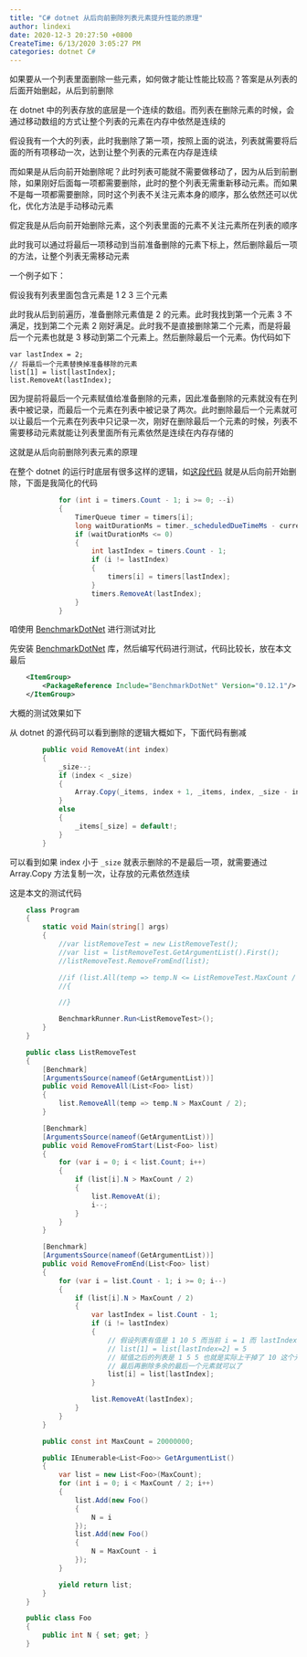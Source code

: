 ```yaml
---
title: "C# dotnet 从后向前删除列表元素提升性能的原理"
author: lindexi
date: 2020-12-3 20:27:50 +0800
CreateTime: 6/13/2020 3:05:27 PM
categories: dotnet C#
---
```


如果要从一个列表里面删除一些元素，如何做才能让性能比较高？答案是从列表的后面开始删起，从后到前删除

<!--more-->


<!-- CreateTime:6/13/2020 3:05:27 PM -->



在 dotnet 中的列表存放的底层是一个连续的数组。而列表在删除元素的时候，会通过移动数组的方式让整个列表的元素在内存中依然是连续的

假设我有一个大的列表，此时我删除了第一项，按照上面的说法，列表就需要将后面的所有项移动一次，达到让整个列表的元素在内存是连续

而如果是从后向前开始删除呢？此时列表可能就不需要做移动了，因为从后到前删除，如果刚好后面每一项都需要删除，此时的整个列表无需重新移动元素。而如果不是每一项都需要删除，同时这个列表不关注元素本身的顺序，那么依然还可以优化，优化方法是手动移动元素

假定我是从后向前开始删除元素，这个列表里面的元素不关注元素所在列表的顺序

此时我可以通过将最后一项移动到当前准备删除的元素下标上，然后删除最后一项的方法，让整个列表无需移动元素

一个例子如下：

假设我有列表里面包含元素是 1 2 3 三个元素

此时我从后到前遍历，准备删除元素值是 2 的元素。此时我找到第一个元素 3 不满足，找到第二个元素 2 刚好满足。此时我不是直接删除第二个元素，而是将最后一个元素也就是 3 移动到第二个元素上。然后删除最后一个元素。伪代码如下

```
var lastIndex = 2;
// 将最后一个元素替换掉准备移除的元素
list[1] = list[lastIndex];
list.RemoveAt(lastIndex);
```

因为提前将最后一个元素赋值给准备删除的元素，因此准备删除的元素就没有在列表中被记录，而最后一个元素在列表中被记录了两次。此时删除最后一个元素就可以让最后一个元素在列表中只记录一次，刚好在删除最后一个元素的时候，列表不需要移动元素就能让列表里面所有元素依然是连续在内存存储的

这就是从后向前删除列表元素的原理

在整个 dotnet 的运行时底层有很多这样的逻辑，如[这段代码](https://github.com/dotnet/runtime/blob/1dca350210cbbe3333261d3c823cbbacc3d59758/src/mono/netcore/System.Private.CoreLib/src/System/Threading/TimerQueue.Browser.cs#L65-L87) 就是从后向前开始删除，下面是我简化的代码

```csharp
            for (int i = timers.Count - 1; i >= 0; --i)
            {
                TimerQueue timer = timers[i];
                long waitDurationMs = timer._scheduledDueTimeMs - currentTimeMs;
                if (waitDurationMs <= 0)
                {
                    int lastIndex = timers.Count - 1;
                    if (i != lastIndex)
                    {
                        timers[i] = timers[lastIndex];
                    }
                    timers.RemoveAt(lastIndex);
                }
            }
```

咱使用 [BenchmarkDotNet](https://benchmarkdotnet.org/Guides/ChoosingRunStrategy.htm ) 进行测试对比

先安装 [BenchmarkDotNet](https://benchmarkdotnet.org/Guides/ChoosingRunStrategy.htm ) 库，然后编写代码进行测试，代码比较长，放在本文最后

```xml
    <ItemGroup>
        <PackageReference Include="BenchmarkDotNet" Version="0.12.1"/>
    </ItemGroup>
```

大概的测试效果如下

从 dotnet 的源代码可以看到删除的逻辑大概如下，下面代码有删减

```csharp
        public void RemoveAt(int index)
        {
            _size--;
            if (index < _size)
            {
                Array.Copy(_items, index + 1, _items, index, _size - index);
            }
            else
            {
                _items[_size] = default!;
            }
        }
```

可以看到如果 index 小于 `_size` 就表示删除的不是最后一项，就需要通过 Array.Copy 方法复制一次，让存放的元素依然连续

这是本文的测试代码

```csharp
    class Program
    {
        static void Main(string[] args)
        {
            //var listRemoveTest = new ListRemoveTest();
            //var list = listRemoveTest.GetArgumentList().First();
            //listRemoveTest.RemoveFromEnd(list);

            //if (list.All(temp => temp.N <= ListRemoveTest.MaxCount / 2))
            //{

            //}

            BenchmarkRunner.Run<ListRemoveTest>();
        }
    }

    public class ListRemoveTest
    {
        [Benchmark]
        [ArgumentsSource(nameof(GetArgumentList))]
        public void RemoveAll(List<Foo> list)
        {
            list.RemoveAll(temp => temp.N > MaxCount / 2);
        }

        [Benchmark]
        [ArgumentsSource(nameof(GetArgumentList))]
        public void RemoveFromStart(List<Foo> list)
        {
            for (var i = 0; i < list.Count; i++)
            {
                if (list[i].N > MaxCount / 2)
                {
                    list.RemoveAt(i);
                    i--;
                }
            }
        }

        [Benchmark]
        [ArgumentsSource(nameof(GetArgumentList))]
        public void RemoveFromEnd(List<Foo> list)
        {
            for (var i = list.Count - 1; i >= 0; i--)
            {
                if (list[i].N > MaxCount / 2)
                {
                    var lastIndex = list.Count - 1;
                    if (i != lastIndex)
                    {
                        // 假设列表有值是 1 10 5 而当前 i = 1 而 lastIndex = 2 要移除元素 10 可以先将最后一个值赋值给当前的元素
                        // list[1] = list[lastIndex=2] = 5
                        // 赋值之后的列表是 1 5 5 也就是实际上干掉了 10 这个元素了
                        // 最后再删除多余的最后一个元素就可以了
                        list[i] = list[lastIndex];
                    }

                    list.RemoveAt(lastIndex);
                }
            }
        }

        public const int MaxCount = 20000000;

        public IEnumerable<List<Foo>> GetArgumentList()
        {
            var list = new List<Foo>(MaxCount);
            for (int i = 0; i < MaxCount / 2; i++)
            {
                list.Add(new Foo()
                {
                    N = i
                });
                list.Add(new Foo()
                {
                    N = MaxCount - i
                });
            }

            yield return list;
        }
    }

    public class Foo
    {
        public int N { set; get; }
    }
```

